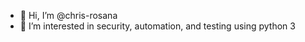 - 👋 Hi, I’m @chris-rosana
- 👀 I’m interested in security, automation, and testing using python 3

<!---
chris-rosana/chris-rosana is a ✨ special ✨ repository because its `README.md` (this file) appears on your GitHub profile.
You can click the Preview link to take a look at your changes.
--->
